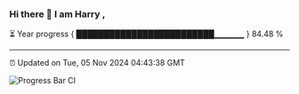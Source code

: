 ### Hi there 👋 I am Harry , 

⏳ Year progress { █████████████████████████▁▁▁▁▁ } 84.48 %

---

⏰ Updated on Tue, 05 Nov 2024 04:43:38 GMT

![Progress Bar CI](https://github.com/duykhang68/duykhang68/workflows/Progress%20Bar%20CI/badge.svg)
